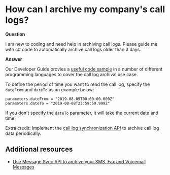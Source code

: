 # How can I archive my company's call logs?

**Question**

I am new to coding and need help in archiving call logs. Please guide me with c# code to automatically archive call logs older than 3 days.

**Answer**

Our Developer Guide provies a [useful code sample](https://developers.ringcentral.com/guide/voice/call-log/reading-call-log#C#) in a number of different programming languages to cover the call log archival use case.

To define the period of time you want to read the call log, specify the `dateFrom` and `dateTo` as an example below:

```
parameters.dateFrom = "2019-08-05T00:00:00.000Z" 
parameters.dateTo = "2019-08-08T23:59:59.999Z" 
```

If you don't specify the `dateTo` parameter, it will take the current date and time.

Extra credit: Implement the [call log synchronization API](https://developers.ringcentral.com/api-reference/Call-Log/syncUserCallLog) to archive call log data periodically.

## Additional resources

* [Use Message Sync API to archive your SMS, Fax and Voicemail Messages](https://medium.com/ringcentral-developers/use-message-sync-api-to-archive-your-sms-fax-and-voicemail-messages-cd23748e188f)
